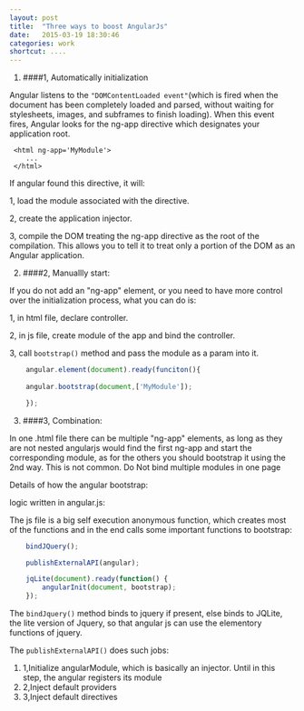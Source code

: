 ```yaml
---
layout: post
title:  "Three ways to boost AngularJs"
date:   2015-03-19 18:30:46
categories: work
shortcut: ....
---
```


1. ####1, Automatically initialization

Angular listens to the `"DOMContentLoaded event"`(which is fired when the document has been completely loaded and parsed, without waiting for stylesheets, images, and subframes to finish loading). When this event fires, Angular looks for the ng-app directive which designates your application root.

	 <html ng-app='MyModule'>
	 	...
	 </html>

 If angular found this directive, it will:

 1,	load the module associated with the directive.

 2,	create the application injector.

 3,	compile the DOM treating the ng-app directive as the root of the compilation. This allows you to tell it to treat only a portion of the DOM as an Angular application.



2. ####2, Manuallly start:

If you do not add an "ng-app" element, or you need to have more control over the initialization process, what you can do is:

1, in html file, declare controller.

2, in js file, create module of the app and bind the controller.

3, call `bootstrap()` method and pass the module as a param into it.

```javascript
	angular.element(document).ready(funciton(){
	
	angular.bootstrap(document,['MyModule']);

	});
```

3. ####3, Combination:

In one .html file there can be multiple "ng-app" elements, as long as they are not nested angularjs would find the first ng-app and start the corresponding module, as for the others you should bootstrap it using the 2nd way.
This is not common. Do Not bind multiple modules in one page

Details of how the angular bootstrap:

 logic written in angular.js: 

 The js file is a big self execution anonymous function, which creates most of the functions and in the end calls some important functions to bootstrap:

```javascript
 	bindJQuery();

 	publishExternalAPI(angular);

  	jqLite(document).ready(function() {
    	angularInit(document, bootstrap);
  	});

```

The `bindJquery()` method binds to jquery if present, else binds to JQLite, the lite version of Jquery, so that angular js can use the elementory functions of jquery.

The `publishExternalAPI()` does such jobs:

1. 1,Initialize angularModule, which is basically an injector. Until in this step, the angular registers its module
2. 2,Inject default providers
3. 3,Inject default directives


